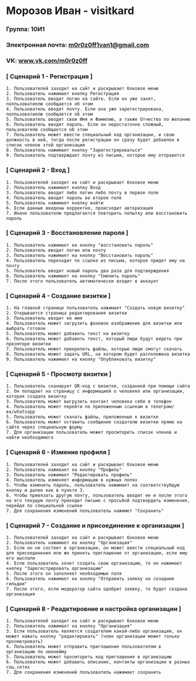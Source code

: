 # Морозов Иван - visitkard

### Группа: 10И1
### Электронная почта: m0r0z0ff1van1@gmail.com
### VK: www.vk.com/m0r0z0ff


### [ Сценарий 1 - Регистрация ]
	1. Пользователей заходит на сайт и раскрывает боковое меню
	2. Пользователь нажимает кнопку Регистрация
	3. Пользователь вводит логин на сайте. Если он уже занят, полльзоватиелю сообщается об этом
	4. Пользователь вводит почту. Если она уже зарегестрирована, полльзоватиелю сообщается об этом
	5. Пользователь вводит свои Имя и Фамилию, а также Отчество по желанию
	6. Пользователь вводит пароль. Если он недостаточно сложный, пользователю сообщается об этом
	7. Пользователь может ввести специальный код организации, и свою должность в ней, тогда после регистрации он сразу будет добавлен в список членов этой организации
	8. Пользователь нажимает кнопку "Зарегестрироваться"
	9. Пользователь подтверждает почту из письма, которое ему отправится

### [ Сценарий 2 - Вход ]
	1. Пользователей заходит на сайт и раскрывает боковое меню
	2. Пользователь нажимает кнопку Вход
	3. Пользователь вводит либо логин либо почту в первое поле
	4. Пользователь вводит пароль во второе поле
	5. Пользователь нажимает кнопку войти
	6. Если данные введены корректно, происходит авторизация
	7. Иначе пользователю предлагается повторить попытку или восстановить пароль

### [ Сценарий 3 - Восстановление пароля ]
    1. Пользователь нажимает на кнопку "восстановить пароль"
	2. Пользователь вводит логин или почту
	3. Пользователь нажимает на кнопку "Восстановить пароль"
	4. Пользователь переходит по ссылке из письма, которое придет ему на почту
	5. Пользователь вводит новый пароль два раза для подтверждения
	6. Пользователь нажимает на кнопку "Сменить пароль"
	7. После этого пользователь автоматически входит в аккаунт

### [ Сценарий 4 - Создание визитки ]
	1. На главной странице пользователь нажимает "Создать новую визитку"
	2. Открывается страница редактирования визитки
	3. Пользователь вводит ее имя
	4. Пользователь может загрузить фоновое изображение для визитки или выбрать готовое
	5. Пользователь может добавить текст на визитку
	6. Пользователь может добавить текст, который люди будут видеть при просмторе визитки
	7. Пользователь может прикрепить файлы, которые люди смогут скачать
	8. Пользователь может задать URL, на котором будет расположена визитка
	9. Пользователь нажимает на кнопку "Опубликовать визитку"

### [ Сценарий 5 - Просмотр визитки ]
	1. Пользователь сканирует QR-код с визитки, созданной при помощи сайта
	2. Он попадает на страницу с информацией о человеке или организации, которая создала визитку
	3. Пользователь может выгрузить контакт человека себе в телефон
	4. Пользователь может перейти по приложенным ссылкам в телеграм/вк/whatsapp
	5. Пользователь может скачать файлы, приложенные к визитке
	6. Пользователь может оставить сообщение создателю визитки прямо на сайте через специальную форму
	7. Для организации пользователь может просмтореть список членов и найти необходимого

### [ Сценарий 6 - Измение профиля ]
	1. Пользователей заходит на сайт и раскрывает боковое меню
	2. Пользователь наживает на кнопку "Профиль"
	3. Пользователь нажимает "Редактировать профиль"
	4. Пользователь изменяет информацию в нужных полях
	5. Чтобы изменить пароль, пользователь нажимает на соответствубщую кнопку и далее как в пункте 3.
	6. Чтобы привязать другую почту, пользователь вводит ее и после этого на его текущую почту приходит письмо с просьбой подтвердить изменения, перейдя по специальной ссылке
	7. Для сохранения изменений пользователь нажимет "Сохранить"

### [ Сценарий 7 - Создание и присоединение к организации ]
	1. Пользователей заходит на сайт и раскрывает боковое меню
	2. Пользователь нажимает на кнопку "Организация"
	3. Если он не состоит в организации, он может ввести специальный код для присоединения или же принять приглашение от организации, если ему его выслали
	4. Если пользователь хочет создать свою организацию, то он нажимает кнопку "Зарегестрировать организацию"
	5. После этого он заполняет необходимые поля
	6. Пользователь нажимает на кнопку "Отправить заявку на созадние гильдии"
	7. После этого, если модератор сайта одобрит заявку, то будет создана организация

### [ Сценарий 8 - Реадктировние и настройка организации ]
	1. Пользователей заходит на сайт и раскрывает боковое меню
	2. Пользователь нажимает на кнопку "Организация"
	3. Если пользователь является создателем какой-либо организации, он может нажать кнопку "редактировать" (член организации может только просматривать)
	4. Пользователь может отправить приглашение пользователям в организацию по никнейму
	5. Пользователь может просмтореть код приглашения в организацию
	6. Пользователь может добавить описание, контакты организации в разных соц.сетях
	7. Для сохранения изменений пользователь нажимает сохранить
